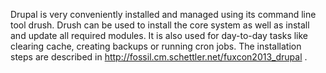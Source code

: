 Drupal is very conveniently installed and managed using its command line tool drush. Drush can be used to install the core system as well as install and update all required modules. It is also used for day-to-day tasks like clearing cache, creating backups or running cron jobs. The installation steps are described in http://fossil.cm.schettler.net/fuxcon2013_drupal . 
